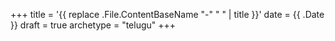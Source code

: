 +++
title = '{{ replace .File.ContentBaseName "-" " " | title }}'
date = {{ .Date }}
draft = true
archetype = "telugu"
+++